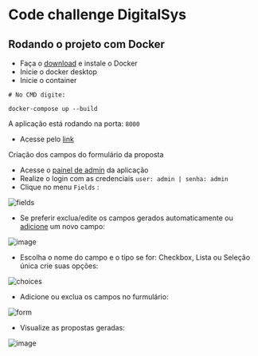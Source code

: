 # Code challenge DigitalSys

## Rodando o projeto com Docker

- Faça o [download](https://www.docker.com/products/docker-desktop/) e instale o Docker
- Inicie o docker desktop
- Inicie o container
```
# No CMD digite:

docker-compose up --build
```

A aplicação está rodando na porta: `8000`
- Acesse pelo [link](http://localhost:8000/)

Criação dos campos do formulário da proposta
- Acesse o [painel de admin](http://localhost:8000/admin/) da aplicação
- Realize o login com as credenciais `user: admin | senha: admin`
- Clique no menu `Fields` :

![fields](https://github.com/MauMaykot/digitalsys-code-challenge/assets/76183106/f68a2641-f3bf-43d5-99e8-3382860b2e1d)
- Se preferir exclua/edite os campos gerados automaticamente ou [adicione](http://localhost:8000/admin/proposal/field/add/) um novo campo:

![image](https://github.com/MauMaykot/digitalsys-code-challenge/assets/76183106/25185f1e-7b9f-42b1-957a-7da09e3039c4)
- Escolha o nome do campo e o tipo se for: Checkbox, Lista ou Seleção única crie suas opções:

![choices](https://github.com/MauMaykot/digitalsys-code-challenge/assets/76183106/d26021b5-2e00-4788-a7d8-f56a4e2305c4)

- Adicione ou exclua os campos no furmulário:

![form](https://github.com/MauMaykot/digitalsys-code-challenge/assets/76183106/6392d812-f66a-43f6-819e-aabab3f5e3cb)

- Visualize as propostas geradas:

![image](https://github.com/MauMaykot/digitalsys-code-challenge/assets/76183106/f0d6da01-1ea5-4b77-b068-3e638b0b9709)

